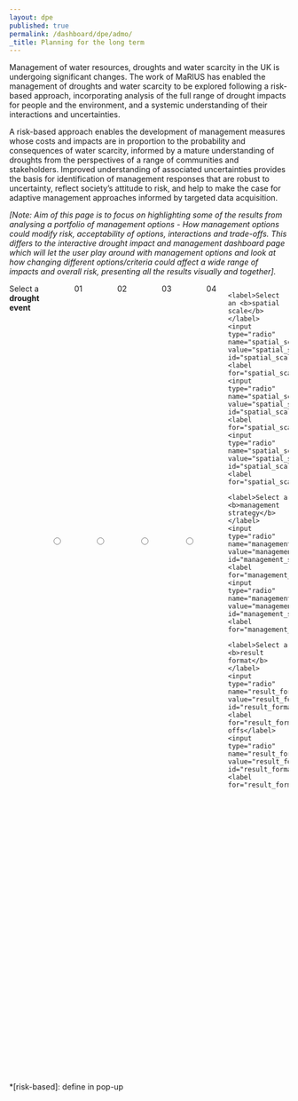 ```yaml
---
layout: dpe
published: true
permalink: /dashboard/dpe/admo/
_title: Planning for the long term
---
```


Management of water resources, droughts and water scarcity in the UK is undergoing significant changes. The work of MaRIUS has enabled the management of droughts and water scarcity to be explored following a risk-based approach, incorporating analysis of the full range of drought impacts for people and the environment, and a systemic understanding of their interactions and uncertainties.

A risk-based approach enables the development of management measures whose costs and impacts are in proportion to the probability and consequences of water scarcity, informed by a mature understanding of droughts from the perspectives of a range of communities and stakeholders. Improved understanding of associated uncertainties provides the basis for identification of management responses that are robust to uncertainty, reflect society’s attitude to risk, and help to make the case for adaptive management approaches informed by targeted data acquisition.

_[Note: Aim of this page is to focus on highlighting some of the results from analysing a portfolio of management options - How management options could modify risk, acceptability of options, interactions and trade-offs.
This differs to the interactive drought impact and management dashboard page which will let the user play around with management options and look at how changing different options/criteria could affect a wide range of impacts and overall risk, presenting all the results visually and together]._

<div class="large-6 medium-6 columns">
	<label>Select a <b>drought event</b></label>
	<input type="radio" name="drought_event" value="drought_event_01" id="drought_event_01"><label for="drought_event_01">01</label>
	<input type="radio" name="drought_event" value="drought_event_02" id="drought_event_02"><label for="drought_event_02">02</label>
	<input type="radio" name="drought_event" value="drought_event_03" id="drought_event_03"><label for="drought_event_03">03</label>
	<input type="radio" name="drought_event" value="drought_event_04" id="drought_event_04"><label for="drought_event_04">04</label>

	<label>Select an <b>spatial scale</b></label>
	<input type="radio" name="spatial_scale" value="spatial_scale_thames" id="spatial_scale_thames"><label for="spatial_scale_thames">Thames</label>
	<input type="radio" name="spatial_scale" value="spatial_scale_severn" id="spatial_scale_severn"><label for="spatial_scale_severn">Severn</label>
	<input type="radio" name="spatial_scale" value="spatial_scale_england" id="spatial_scale_england"><label for="spatial_scale_england">England</label>

	<label>Select a <b>management strategy</b></label>
	<input type="radio" name="management_strategy" value="management_strategy_a" id="management_strategy_a"><label for="management_strategy_a">A</label>
	<input type="radio" name="management_strategy" value="management_strategy_b" id="management_strategy_b"><label for="management_strategy_b">B</label>

	<label>Select a <b>result format</b></label>
	<input type="radio" name="result_format" value="result_format_trade_offs" id="result_format_trade_offs"><label for="result_format_trade_offs">Trade-offs</label>
	<input type="radio" name="result_format" value="result_format_trade_risk" id="result_format_trade_risk"><label for="result_format_trade_risk">Risks</label>
</div>

<div class="large-6 medium-6 columns">
	<div id="chart" style="height:500px"></div>
</div>

<script src='{{ site.baseurl }}/assets/js/radar_chart.js' type='text/javascript'> </script>

<script>
	var w = 350,
	h = 350;

var colorscale = d3.scale.category10();

//Legend titles
var LegendOptions = ['Agriculture','Water Quality', 'Economy'];

//Data
var d = [
		  [
			{axis:"impact1",value:0.59},
			{axis:"impact2",value:0.56},
			{axis:"impact3",value:0.42},
			{axis:"impact4",value:0.34},
			{axis:"impact5",value:0.48},
			{axis:"impact6",value:0.14},
			{axis:"impact7",value:0.11},
			{axis:"impact8",value:0.05},
			{axis:"impact9",value:0.07},
			{axis:"impact10",value:0.12}
		  ],[
			{axis:"impact1",value:0.48},
			{axis:"impact2",value:0.41},
			{axis:"impact3",value:0.27},
			{axis:"impact4",value:0.28},
			{axis:"impact5",value:0.46},
			{axis:"impact6",value:0.29},
			{axis:"impact7",value:0.11},
			{axis:"impact8",value:0.14},
			{axis:"impact9",value:0.05},
			{axis:"impac10",value:0.19}
		  ],[
			{axis:"impact1",value:0.34},
			{axis:"impact2",value:0.40},
			{axis:"impact3",value:0.31},
			{axis:"impact4",value:0.48},
			{axis:"impact5",value:0.22},
			{axis:"impact6",value:0.51},
			{axis:"impact7",value:0.22},
			{axis:"impact8",value:0.28},
			{axis:"impact9",value:0.5},
			{axis:"impac10",value:0.40}
		  ]

		];

//Options for the Radar chart, other than default
var mycfg = {
  w: w,
  h: h,
  maxValue: 0.6,
  levels: 6,
  ExtraWidthX: 300
}

//Call function to draw the Radar chart
//Will expect that data is in %'s
RadarChart.draw("#chart", d, mycfg);

</script>

*[risk-based]: define in pop-up
